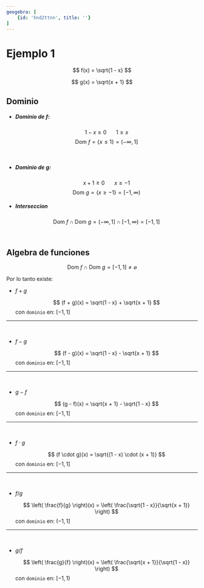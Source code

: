 ```yaml
---
geogebra: [
    {id: 'hnd2ttnn', title: ''}
]
---
```


# Ejemplo 1

$$
    f(x) = \sqrt{1 - x}
$$

$$
    g(x) = \sqrt{x + 1}
$$

## Dominio

- ##### Dominio de $f$:
    $$
        1 - x \geq 0 \hspace{20pt} 1 \geq x
    $$
    $$
        \text{Dom } f = \left\{ x \leq 1  \right\} = (-\infty, 1]
    $$

<br />

- ##### Dominio de $g$:
    $$
        x + 1 \geq 0 \hspace{20pt} x \geq -1
    $$
    $$
        \text{Dom } g = \left\{ x \geq -1  \right\} = [-1, \infty)
    $$

- ##### Interseccion

    $$
        \text{Dom } f \cap \text{Dom } g = (-\infty, 1] \cap [-1, \infty) = [-1, 1]
    $$

<br />

## Algebra de funciones

$$
\text{Dom } f \cap \text{Dom } g = [-1, 1] \neq \varnothing
$$

Por lo tanto existe:


- $f + g$

    $$
        (f + g)(x) = \sqrt{1 - x} + \sqrt{x + 1}
    $$
    con `dominio` en: $[-1, 1]$

--------
<br />

- $f - g$

    $$
        (f - g)(x) = \sqrt{1 - x} - \sqrt{x + 1}
    $$
    con `dominio` en: $[-1, 1]$

--------
<br />

- $g - f$

    $$
        (g - f)(x) = \sqrt{x + 1} - \sqrt{1 - x}
    $$
    con `dominio` en: $[-1, 1]$

--------
<br />

- $f \cdot g$

    $$
        (f \cdot g)(x) = \sqrt{(1 - x) \cdot (x + 1)}
    $$
    con `dominio` en: $[-1, 1]$

--------
<br />

- $f / g$

    $$
        \left( \frac{f}{g} \right)(x) = \left( \frac{\sqrt{1 - x}}{\sqrt{x + 1}} \right)
    $$
    con `dominio` en: $(-1, 1]$

--------
<br />

- $g / f$

    $$
        \left( \frac{g}{f} \right)(x) = \left( \frac{\sqrt{x + 1}}{\sqrt{1 - x}} \right)
    $$
    con `dominio` en: $[-1, 1)$